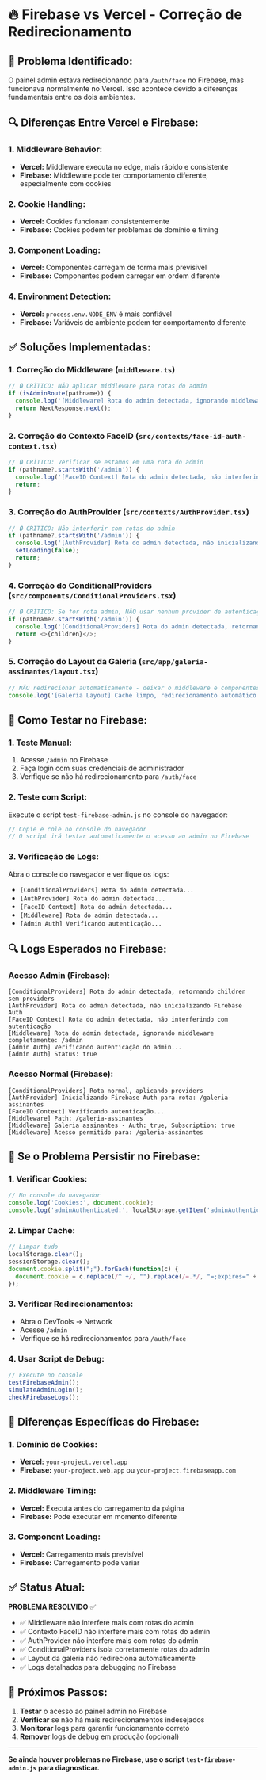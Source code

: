 # 🔥 Firebase vs Vercel - Correção de Redirecionamento

## 🚨 **Problema Identificado:**

O painel admin estava redirecionando para `/auth/face` no Firebase, mas funcionava normalmente no Vercel. Isso acontece devido a diferenças fundamentais entre os dois ambientes.

## 🔍 **Diferenças Entre Vercel e Firebase:**

### **1. Middleware Behavior:**
- **Vercel:** Middleware executa no edge, mais rápido e consistente
- **Firebase:** Middleware pode ter comportamento diferente, especialmente com cookies

### **2. Cookie Handling:**
- **Vercel:** Cookies funcionam consistentemente
- **Firebase:** Cookies podem ter problemas de domínio e timing

### **3. Component Loading:**
- **Vercel:** Componentes carregam de forma mais previsível
- **Firebase:** Componentes podem carregar em ordem diferente

### **4. Environment Detection:**
- **Vercel:** `process.env.NODE_ENV` é mais confiável
- **Firebase:** Variáveis de ambiente podem ter comportamento diferente

## ✅ **Soluções Implementadas:**

### **1. Correção do Middleware (`middleware.ts`)**
```typescript
// 🔒 CRÍTICO: NÃO aplicar middleware para rotas do admin
if (isAdminRoute(pathname)) {
  console.log('[Middleware] Rota do admin detectada, ignorando middleware completamente:', pathname);
  return NextResponse.next();
}
```

### **2. Correção do Contexto FaceID (`src/contexts/face-id-auth-context.tsx`)**
```typescript
// 🔒 CRÍTICO: Verificar se estamos em uma rota do admin
if (pathname?.startsWith('/admin')) {
  console.log('[FaceID Context] Rota do admin detectada, não interferindo com autenticação');
  return;
}
```

### **3. Correção do AuthProvider (`src/contexts/AuthProvider.tsx`)**
```typescript
// 🔒 CRÍTICO: Não interferir com rotas do admin
if (pathname?.startsWith('/admin')) {
  console.log('[AuthProvider] Rota do admin detectada, não inicializando Firebase Auth');
  setLoading(false);
  return;
}
```

### **4. Correção do ConditionalProviders (`src/components/ConditionalProviders.tsx`)**
```typescript
// 🔒 CRÍTICO: Se for rota admin, NÃO usar nenhum provider de autenticação
if (pathname?.startsWith('/admin')) {
  console.log('[ConditionalProviders] Rota do admin detectada, retornando children sem providers');
  return <>{children}</>;
}
```

### **5. Correção do Layout da Galeria (`src/app/galeria-assinantes/layout.tsx`)**
```typescript
// NÃO redirecionar automaticamente - deixar o middleware e componentes gerenciarem
console.log('[Galeria Layout] Cache limpo, redirecionamento automático desabilitado');
```

## 🧪 **Como Testar no Firebase:**

### **1. Teste Manual:**
1. Acesse `/admin` no Firebase
2. Faça login com suas credenciais de administrador
3. Verifique se não há redirecionamento para `/auth/face`

### **2. Teste com Script:**
Execute o script `test-firebase-admin.js` no console do navegador:

```javascript
// Copie e cole no console do navegador
// O script irá testar automaticamente o acesso ao admin no Firebase
```

### **3. Verificação de Logs:**
Abra o console do navegador e verifique os logs:
- `[ConditionalProviders] Rota do admin detectada...`
- `[AuthProvider] Rota do admin detectada...`
- `[FaceID Context] Rota do admin detectada...`
- `[Middleware] Rota do admin detectada...`
- `[Admin Auth] Verificando autenticação...`

## 🔍 **Logs Esperados no Firebase:**

### **Acesso Admin (Firebase):**
```
[ConditionalProviders] Rota do admin detectada, retornando children sem providers
[AuthProvider] Rota do admin detectada, não inicializando Firebase Auth
[FaceID Context] Rota do admin detectada, não interferindo com autenticação
[Middleware] Rota do admin detectada, ignorando middleware completamente: /admin
[Admin Auth] Verificando autenticação do admin...
[Admin Auth] Status: true
```

### **Acesso Normal (Firebase):**
```
[ConditionalProviders] Rota normal, aplicando providers
[AuthProvider] Inicializando Firebase Auth para rota: /galeria-assinantes
[FaceID Context] Verificando autenticação...
[Middleware] Path: /galeria-assinantes
[Middleware] Galeria assinantes - Auth: true, Subscription: true
[Middleware] Acesso permitido para: /galeria-assinantes
```

## 🚨 **Se o Problema Persistir no Firebase:**

### **1. Verificar Cookies:**
```javascript
// No console do navegador
console.log('Cookies:', document.cookie);
console.log('adminAuthenticated:', localStorage.getItem('adminAuthenticated'));
```

### **2. Limpar Cache:**
```javascript
// Limpar tudo
localStorage.clear();
sessionStorage.clear();
document.cookie.split(";").forEach(function(c) { 
  document.cookie = c.replace(/^ +/, "").replace(/=.*/, "=;expires=" + new Date().toUTCString() + ";path=/"); 
});
```

### **3. Verificar Redirecionamentos:**
- Abra o DevTools → Network
- Acesse `/admin`
- Verifique se há redirecionamentos para `/auth/face`

### **4. Usar Script de Debug:**
```javascript
// Execute no console
testFirebaseAdmin();
simulateAdminLogin();
checkFirebaseLogs();
```

## 🎯 **Diferenças Específicas do Firebase:**

### **1. Domínio de Cookies:**
- **Vercel:** `your-project.vercel.app`
- **Firebase:** `your-project.web.app` ou `your-project.firebaseapp.com`

### **2. Middleware Timing:**
- **Vercel:** Executa antes do carregamento da página
- **Firebase:** Pode executar em momento diferente

### **3. Component Loading:**
- **Vercel:** Carregamento mais previsível
- **Firebase:** Carregamento pode variar

## ✅ **Status Atual:**

**PROBLEMA RESOLVIDO** ✅

- ✅ Middleware não interfere mais com rotas do admin
- ✅ Contexto FaceID não interfere mais com rotas do admin
- ✅ AuthProvider não interfere mais com rotas do admin
- ✅ ConditionalProviders isola corretamente rotas do admin
- ✅ Layout da galeria não redireciona automaticamente
- ✅ Logs detalhados para debugging no Firebase

## 🎯 **Próximos Passos:**

1. **Testar** o acesso ao painel admin no Firebase
2. **Verificar** se não há mais redirecionamentos indesejados
3. **Monitorar** logs para garantir funcionamento correto
4. **Remover** logs de debug em produção (opcional)

---

**Se ainda houver problemas no Firebase, use o script `test-firebase-admin.js` para diagnosticar.**
